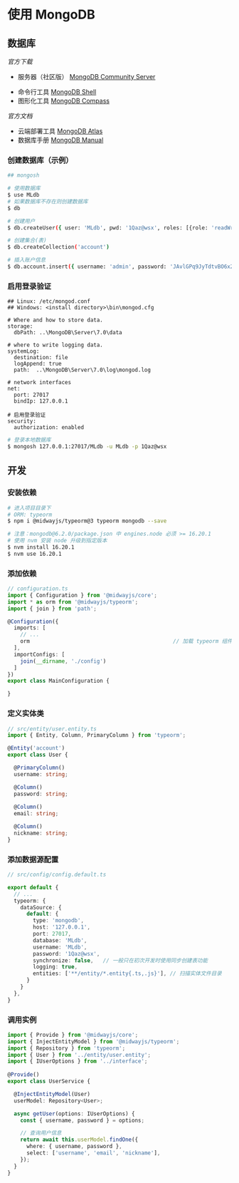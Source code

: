 
# 使用 MongoDB 
## 数据库

*官方下载*
- 服务器（社区版） [MongoDB Community Server](https://www.mongodb.com/try/download/community)
* 命令行工具 [MongoDB Shell](https://www.mongodb.com/try/download/shell)
* 图形化工具 [MongoDB Compass](https://www.mongodb.com/try/download/compass) 

*官方文档*
* 云端部署工具 [MongoDB Atlas](https://www.mongodb.com/docs/atlas/)
* 数据库手册 [MongoDB Manual](https://www.mongodb.com/docs/manual/)
### 创建数据库（示例）

```bash
## mongosh

# 使用数据库
$ use MLdb
# 如果数据库不存在则创建数据库
$ db

# 创建用户
$ db.createUser({ user: 'MLdb', pwd: '1Qaz@wsx', roles: [{role: 'readWrite', db: 'MLdb'}]}) 

# 创建集合(表)
$ db.createCollection('account')

# 插入账户信息
$ db.account.insert({ username: 'admin', password: 'JAvlGPq9JyTdtvBO6x2llnRI1+gxwIyPqCKAn3THIKk=', email: '123456@xx.com', nickname: 'wanderer' })
```

### 启用登录验证

```config
## Linux: /etc/mongod.conf
## Windows: <install directory>\bin\mongod.cfg

# Where and how to store data.
storage:
  dbPath: ..\MongoDB\Server\7.0\data

# where to write logging data.
systemLog:
  destination: file
  logAppend: true
  path:  ..\MongoDB\Server\7.0\log\mongod.log

# network interfaces
net:
  port: 27017
  bindIp: 127.0.0.1

# 启用登录验证 
security:
  authorization: enabled
```

```bash
# 登录本地数据库
$ mongosh 127.0.0.1:27017/MLdb -u MLdb -p 1Qaz@wsx
```


## 开发
### 安装依赖

```bash
# 进入项目目录下
# ORM: typeorm 
$ npm i @midwayjs/typeorm@3 typeorm mongodb --save

# 注意：mongodb@6.2.0/package.json 中 engines.node 必须 >= 16.20.1
# 使用 nvm 安装 node 升级到指定版本
$ nvm install 16.20.1
$ nvm use 16.20.1
```


### 添加依赖

```TypeScript
// configuration.ts
import { Configuration } from '@midwayjs/core';
import * as orm from '@midwayjs/typeorm';
import { join } from 'path';

@Configuration({
  imports: [
    // ...
    orm                                             // 加载 typeorm 组件
  ],
  importConfigs: [
    join(__dirname, './config')
  ]
})
export class MainConfiguration {

}
```

### 定义实体类

```TypeScript
// src/entity/user.entity.ts
import { Entity, Column, PrimaryColumn } from 'typeorm';

@Entity('account')
export class User {

  @PrimaryColumn()
  username: string;

  @Column()
  password: string;
  
  @Column()
  email: string;

  @Column()
  nickname: string;
}
```

### 添加数据源配置

```TypeScript
// src/config/config.default.ts

export default {
  // ...
  typeorm: {
    dataSource: {
      default: {
        type: 'mongodb',
        host: '127.0.0.1',
        port: 27017,
        database: 'MLdb',
        username: 'MLdb',
        password: '1Qaz@wsx',
        synchronize: false,   // 一般只在初次开发时使用同步创建表功能
        logging: true,
        entities: ['**/entity/*.entity{.ts,.js}'], // 扫描实体文件目录
      }
    }
  },
}
```

### 调用实例

```TypeScript
import { Provide } from '@midwayjs/core';
import { InjectEntityModel } from '@midwayjs/typeorm';
import { Repository } from 'typeorm';
import { User } from '../entity/user.entity';
import { IUserOptions } from '../interface';
  
@Provide()
export class UserService {

  @InjectEntityModel(User)
  userModel: Repository<User>;

  async getUser(options: IUserOptions) {
    const { username, password } = options;

	// 查询用户信息
    return await this.userModel.findOne({
      where: { username, password },
      select: ['username', 'email', 'nickname'],
    });
  }
}
```
